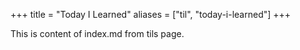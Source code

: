 +++
title = "Today I Learned"
aliases = ["til", "today-i-learned"]
+++

This is content of index.md from tils page.
